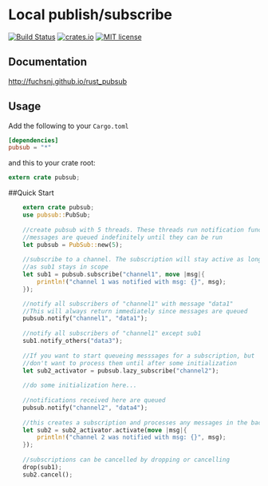 Local publish/subscribe
====
[![Build Status](https://travis-ci.org/fuchsnj/rust_pubsub.svg?branch=master)](https://travis-ci.org/fuchsnj/rust_pubsub)
[![crates.io](https://img.shields.io/crates/v/pubsub.svg)](https://crates.io/crates/pubsub)
[![MIT license](https://img.shields.io/crates/l/pubsub.svg)](./LICENSE)
## Documentation

http://fuchsnj.github.io/rust_pubsub

## Usage

Add the following to your `Cargo.toml`

```toml
[dependencies]
pubsub = "*"
```

and this to your crate root:

```rust
extern crate pubsub;
```

##Quick Start

```rust
	extern crate pubsub;
	use pubsub::PubSub;
	
	//create pubsub with 5 threads. These threads run notification functions.
	//messages are queued indefinitely until they can be run
	let pubsub = PubSub::new(5);
	
	//subscribe to a channel. The subscription will stay active as long
	//as sub1 stays in scope
	let sub1 = pubsub.subscribe("channel1", move |msg|{
		println!("channel 1 was notified with msg: {}", msg);
	});

	//notify all subscribers of "channel1" with message "data1"
	//This will always return immediately since messages are queued
	pubsub.notify("channel1", "data1");
	
	//notify all subscribers of "channel1" except sub1
	sub1.notify_others("data3");
	
	//If you want to start queueing messsages for a subscription, but
	//don't want to process them until after some initialization
	let sub2_activator = pubsub.lazy_subscribe("channel2");
	
	//do some initialization here...
	
	//notifications received here are queued
	pubsub.notify("channel2", "data4");
	
	//this creates a subscription and processes any messages in the backlog
	let sub2 = sub2_activator.activate(move |msg|{
		println!("channel 2 was notified with msg: {}", msg);
	});
	
	//subscriptions can be cancelled by dropping or cancelling
	drop(sub1);
	sub2.cancel();
```